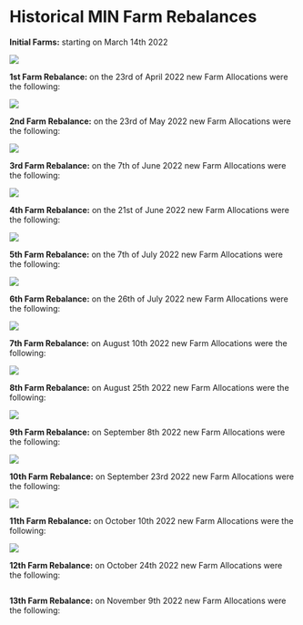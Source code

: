 # Historical MIN Farm Rebalances

**Initial Farms:** starting on March 14th 2022

****![](<../../../.gitbook/assets/image (6) (1).png>)****

**1st Farm Rebalance:** on the 23rd of April 2022 new Farm Allocations were the following:

![](<../../../.gitbook/assets/image (5).png>)

**2nd Farm Rebalance:** on the 23rd of May 2022 new Farm Allocations were the following:

&#x20;![](<../../../.gitbook/assets/image (8) (1).png>)

**3rd Farm Rebalance:** on the 7th of June 2022 new Farm Allocations were the following:

![](<../../../.gitbook/assets/image (3) (1).png>)

**4th Farm Rebalance:** on the 21st of June 2022 new Farm Allocations were the following:

![](<../../../.gitbook/assets/image (3) (1) (1).png>)

**5th Farm Rebalance:** on the 7th of July 2022 new Farm Allocations were the following:

![](<../../../.gitbook/assets/image (2).png>)

**6th Farm Rebalance:** on the 26th of July 2022 new Farm Allocations were the following:

![](<../../../.gitbook/assets/image (1) (1) (3).png>)

**7th Farm Rebalance:** on August 10th 2022 new Farm Allocations were the following:

![](<../../../.gitbook/assets/image (4).png>)

**8th Farm Rebalance:** on August 25th 2022 new Farm Allocations were the following:

![](<../../../.gitbook/assets/image (1) (1).png>)

**9th Farm Rebalance:** on September 8th 2022 new Farm Allocations were the following:

![](<../../../.gitbook/assets/image (8).png>)

**10th Farm Rebalance:** on September 23rd 2022 new Farm Allocations were the following:

![](<../../../.gitbook/assets/image (1).png>)

**11th Farm Rebalance:** on October 10th 2022 new Farm Allocations were the following:

![](<../../../.gitbook/assets/image (3).png>)

**12th Farm Rebalance:** on October 24th 2022 new Farm Allocations were the following:

<figure><img src="../../../.gitbook/assets/farm 1.jpg" alt=""><figcaption></figcaption></figure>

**13th Farm Rebalance:** on November 9th 2022 new Farm Allocations were the following:

<figure><img src="../../../.gitbook/assets/farm rebalance 13th.jpg" alt=""><figcaption></figcaption></figure>

